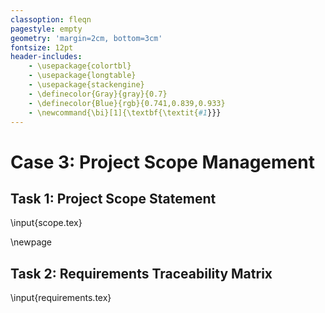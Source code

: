 ```yaml
---
classoption: fleqn
pagestyle: empty
geometry: 'margin=2cm, bottom=3cm'
fontsize: 12pt
header-includes:
    - \usepackage{colortbl}
    - \usepackage{longtable}
    - \usepackage{stackengine}
    - \definecolor{Gray}{gray}{0.7}
    - \definecolor{Blue}{rgb}{0.741,0.839,0.933}
    - \newcommand{\bi}[1]{\textbf{\textit{#1}}}
---
```


# Case 3: Project Scope Management

## Task 1: Project Scope Statement

\input{scope.tex}

\newpage

## Task 2: Requirements Traceability Matrix

\input{requirements.tex}

